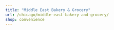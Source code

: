 ```yaml
---
title: "Middle East Bakery & Grocery"
url: /chicago/middle-east-bakery-and-grocery/
shop: convenience
---
```

